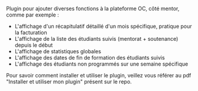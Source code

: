 Plugin pour ajouter diverses fonctions à la plateforme OC, côté mentor, comme par exemple :
- L'affichage d'un récapitulatif détaillé d'un mois spécifique, pratique pour la facturation
- L'affichage de la liste des étudiants suivis (mentorat + soutenance) depuis le début
- L'affichage de statistiques globales
- L'affichage des dates de fin de formation des étudiants suivis
- L'affichage des étudiants non programmés sur une semaine spécifique

Pour savoir comment installer et utiliser le plugin, veillez vous référer au pdf "Installer et utiliser mon plugin" présent sur le repo.